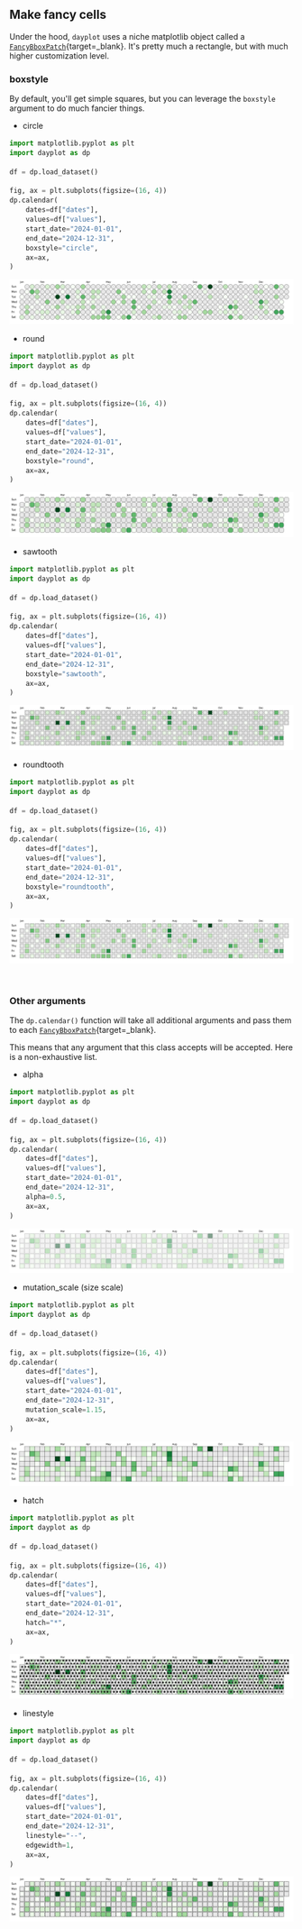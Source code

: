 ## Make fancy cells

Under the hood, `dayplot` uses a niche matplotlib object called a [`FancyBboxPatch`](https://matplotlib.org/stable/api/_as_gen/matplotlib.patches.FancyBboxPatch.html){target=\_blank}. It's pretty much a rectangle, but with much higher customization level.

### boxstyle

By default, you'll get simple squares, but you can leverage the `boxstyle` argument to do much fancier things.

- circle

```py
import matplotlib.pyplot as plt
import dayplot as dp

df = dp.load_dataset()

fig, ax = plt.subplots(figsize=(16, 4))
dp.calendar(
    dates=df["dates"],
    values=df["values"],
    start_date="2024-01-01",
    end_date="2024-12-31",
    boxstyle="circle",
    ax=ax,
)
```

![](../img/boxstyle-1.png)

- round

```py
import matplotlib.pyplot as plt
import dayplot as dp

df = dp.load_dataset()

fig, ax = plt.subplots(figsize=(16, 4))
dp.calendar(
    dates=df["dates"],
    values=df["values"],
    start_date="2024-01-01",
    end_date="2024-12-31",
    boxstyle="round",
    ax=ax,
)
```

![](../img/boxstyle-2.png)

- sawtooth

```py
import matplotlib.pyplot as plt
import dayplot as dp

df = dp.load_dataset()

fig, ax = plt.subplots(figsize=(16, 4))
dp.calendar(
    dates=df["dates"],
    values=df["values"],
    start_date="2024-01-01",
    end_date="2024-12-31",
    boxstyle="sawtooth",
    ax=ax,
)
```

![](../img/boxstyle-3.png)

- roundtooth

```py
import matplotlib.pyplot as plt
import dayplot as dp

df = dp.load_dataset()

fig, ax = plt.subplots(figsize=(16, 4))
dp.calendar(
    dates=df["dates"],
    values=df["values"],
    start_date="2024-01-01",
    end_date="2024-12-31",
    boxstyle="roundtooth",
    ax=ax,
)
```

![](../img/boxstyle-4.png)

<br>

### Other arguments

The `dp.calendar()` function will take all additional arguments and pass them to each [`FancyBboxPatch`](https://matplotlib.org/stable/api/_as_gen/matplotlib.patches.FancyBboxPatch.html){target=\_blank}.

This means that any argument that this class accepts will be accepted. Here is a non-exhaustive list.

- alpha

```py
import matplotlib.pyplot as plt
import dayplot as dp

df = dp.load_dataset()

fig, ax = plt.subplots(figsize=(16, 4))
dp.calendar(
    dates=df["dates"],
    values=df["values"],
    start_date="2024-01-01",
    end_date="2024-12-31",
    alpha=0.5,
    ax=ax,
)
```

![](../img/boxstyle-5.png)

- mutation_scale (size scale)

```py
import matplotlib.pyplot as plt
import dayplot as dp

df = dp.load_dataset()

fig, ax = plt.subplots(figsize=(16, 4))
dp.calendar(
    dates=df["dates"],
    values=df["values"],
    start_date="2024-01-01",
    end_date="2024-12-31",
    mutation_scale=1.15,
    ax=ax,
)
```

![](../img/boxstyle-6.png)

- hatch

```py
import matplotlib.pyplot as plt
import dayplot as dp

df = dp.load_dataset()

fig, ax = plt.subplots(figsize=(16, 4))
dp.calendar(
    dates=df["dates"],
    values=df["values"],
    start_date="2024-01-01",
    end_date="2024-12-31",
    hatch="*",
    ax=ax,
)
```

![](../img/boxstyle-7.png)

- linestyle

```py
import matplotlib.pyplot as plt
import dayplot as dp

df = dp.load_dataset()

fig, ax = plt.subplots(figsize=(16, 4))
dp.calendar(
    dates=df["dates"],
    values=df["values"],
    start_date="2024-01-01",
    end_date="2024-12-31",
    linestyle="--",
    edgewidth=1,
    ax=ax,
)
```

![](../img/boxstyle-8.png)

<br><br>
